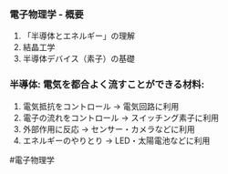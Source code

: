 ### 電子物理学 - 概要
1. 「半導体とエネルギー」の理解
2. 結晶工学
3. 半導体デバイス（素子）の基礎

### 半導体: 電気を都合よく流すことができる材料:
1. 電気抵抗をコントロール $\to$ 電気回路に利用
2. 電子の流れをコントロール $\to$ スイッチング素子に利用
3. 外部作用に反応 $\to$ センサー・カメラなどに利用
4. エネルギーのやりとり $\to$ LED・太陽電池などに利用

#電子物理学